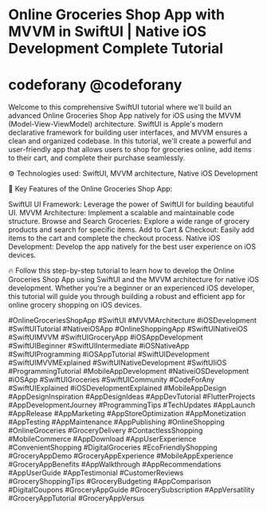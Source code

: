 # Online Groceries Shop App with MVVM in SwiftUI | Native iOS Development Complete Tutorial

# codeforany @codeforany

Welcome to this comprehensive SwiftUI tutorial where we'll build an advanced Online Groceries Shop App natively for iOS using the MVVM (Model-View-ViewModel) architecture. SwiftUI is Apple's modern declarative framework for building user interfaces, and MVVM ensures a clean and organized codebase. In this tutorial, we'll create a powerful and user-friendly app that allows users to shop for groceries online, add items to their cart, and complete their purchase seamlessly.

⚙️ Technologies used: SwiftUI, MVVM architecture, Native iOS Development

🚀 Key Features of the Online Groceries Shop App:

SwiftUI UI Framework: Leverage the power of SwiftUI for building beautiful UI.
MVVM Architecture: Implement a scalable and maintainable code structure.
Browse and Search Groceries: Explore a wide range of grocery products and search for specific items.
Add to Cart & Checkout: Easily add items to the cart and complete the checkout process.
Native iOS Development: Develop the app natively for the best user experience on iOS devices.

🔥 Follow this step-by-step tutorial to learn how to develop the Online Groceries Shop App using SwiftUI and the MVVM architecture for native iOS development. Whether you're a beginner or an experienced iOS developer, this tutorial will guide you through building a robust and efficient app for online grocery shopping on iOS devices.



#OnlineGroceriesShopApp #SwiftUI #MVVMArchitecture #iOSDevelopment #SwiftUITutorial #NativeiOSApp #OnlineShoppingApp #SwiftUINativeiOS #SwiftUIMVVM #SwiftUIGroceryApp #iOSAppDevelopment #SwiftUIBeginner #SwiftUIIntermediate #iOSNativeApp #SwiftUIProgramming #iOSAppTutorial #SwiftUIDevelopment #SwiftUIMVVMExplained #SwiftUINativeDevelopment #SwiftUIiOS #ProgrammingTutorial #MobileAppDevelopment #NativeiOSDevelopment #iOSApp #SwiftUIGroceries #SwiftUICommunity #CodeForAny #SwiftUIExplained #iOSDevelopmentExplained #MobileAppDesign #AppDesignInspiration #AppDesignIdeas #AppDevTutorial #FlutterProjects #AppDevelopmentJourney #ProgrammingTips #TechUpdates #AppLaunch #AppRelease #AppMarketing #AppStoreOptimization #AppMonetization #AppTesting #AppMaintenance #AppPublishing #OnlineShopping #OnlineGroceries #GroceryDelivery #ContactlessShopping #MobileCommerce #AppDownload #AppUserExperience #ConvenientShopping #DigitalGroceries #EcoFriendlyShopping #GroceryAppDemo #GroceryAppExperience #MobileAppExperience #GroceryAppBenefits #AppWalkthrough #AppRecommendations #AppUserGuide #AppTestimonial #CustomerReviews #GroceryShoppingTips #GroceryBudgeting #AppComparison #DigitalCoupons #GroceryAppGuide #GrocerySubscription #AppVersatility #GroceryAppTutorial #GroceryAppVersus
